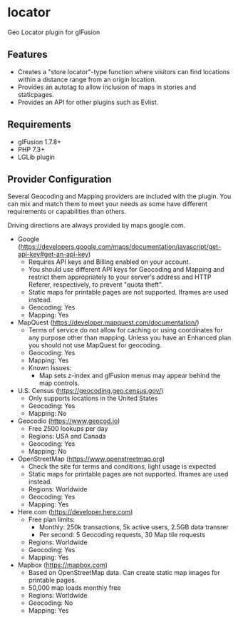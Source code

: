 # locator
Geo Locator plugin for glFusion

## Features
* Creates a "store locator"-type function where visitors can find locations
within a distance range from an origin location.
* Provides an autotag to allow inclusion of maps in stories and staticpages.
* Provides an API for other plugins such as Evlist.

## Requirements
* glFusion 1.7.8+
* PHP 7.3+
* LGLib plugin

## Provider Configuration
Several Geocoding and Mapping providers are included with the plugin. You can mix and match
them to meet your needs as some have different requirements or capabilities than others.

Driving directions are always provided by maps.google.com.

* Google (https://developers.google.com/maps/documentation/javascript/get-api-key#get-an-api-key)
  * Requires API keys and Billing enabled on your account.
  * You should use different API keys for Geocoding and Mapping and restrict them appropriately to your server's address and HTTP Referer, respectively, to prevent &quot;quota theft&quot;.
  * Static maps for printable pages are not supported. Iframes are used instead.
  * Geocoding: Yes
  * Mapping: Yes
* MapQuest (https://developer.mapquest.com/documentation/)
  * Terms of service do not allow for caching or using coordinates for any purpose other than mapping. Unless you have an Enhanced plan you should not use MapQuest for geocoding.
  * Geocoding: Yes
  * Mapping: Yes
  * Known Issues:
    * Map sets z-index and glFusion menus may appear behind the map controls.
* U.S. Census (https://geocoding.geo.census.gov/)
  * Only supports locations in the United States
  * Geocoding: Yes
  * Mapping: No
* Geocodio (https://www.geocod.io)
  * Free 2500 lookups per day
  * Regions: USA and Canada
  * Geocoding: Yes
  * Mapping: No
* OpenStreetMap (https://www.openstreetmap.org)
  * Check the site for terms and conditions, light usage is expected
  * Static maps for printable pages are not supported. Iframes are used instead.
  * Regions: Worldwide
  * Geocoding: Yes
  * Mapping: Yes
* Here.com (https://developer.here.com)
  * Free plan limits:
    * Monthly: 250k transactions, 5k active users, 2.5GB data transrer
    * Per second: 5 Geocoding requests, 30 Map tile requests
  * Regions: Worldwide
  * Geocoding: Yes
  * Mapping: Yes
* Mapbox (https://mapbox.com)
  * Based on OpenStreetMap data. Can create static map images for printable pages.
  * 50,000 map loads monthly free
  * Regions: Worldwide
  * Geocoding: No
  * Mapping: Yes

